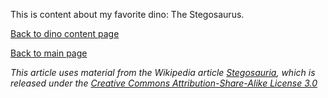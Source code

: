 This is content about my favorite dino: The Stegosaurus.

[Back to dino content page](/../dinos.md)

[Back to main page](/../../index.md)


_This article uses material from the Wikipedia article [Stegosauria](https://en.wikipedia.org/wiki/Stegosauria), which is released under the [Creative Commons Attribution-Share-Alike License 3.0](https://creativecommons.org/licenses/by-sa/3.0/")_
